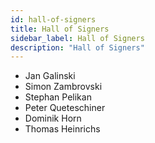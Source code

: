 ```yaml
---
id: hall-of-signers
title: Hall of Signers
sidebar_label: Hall of Signers
description: "Hall of Signers"
---
```


- Jan Galinski 
- Simon Zambrovski 
- Stephan Pelikan 
- Peter Queteschiner 
- Dominik Horn 
- Thomas Heinrichs